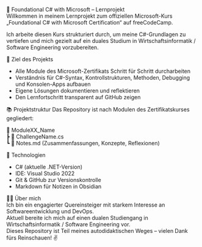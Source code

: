 📘 Foundational C# with Microsoft – Lernprojekt  
Willkommen in meinem Lernprojekt zum offiziellen Microsoft-Kurs „Foundational C# with Microsoft Certification“ auf freeCodeCamp.

Ich arbeite diesen Kurs strukturiert durch, um meine C#-Grundlagen zu vertiefen und mich gezielt auf ein duales Studium in Wirtschaftsinformatik / Software Engineering vorzubereiten.

🎯 Ziel des Projekts
- Alle Module des Microsoft-Zertifikats Schritt für Schritt durcharbeiten
- Verständnis für C#-Syntax, Kontrollstrukturen, Methoden, Debugging und Konsolen-Apps aufbauen
- Eigene Lösungen dokumentieren und reflektieren
- Den Lernfortschritt transparent auf GitHub zeigen

📚 Projektstruktur
Das Repository ist nach Modulen des Zertifikatskurses gegliedert:

📁 ModuleXX_Name  
┣ 📄 ChallengeName.cs  
┗ 📄 Notes.md (Zusammenfassungen, Konzepte, Reflexionen)

🔧 Technologien
- C# (aktuelle .NET-Version)
- IDE: Visual Studio 2022
- Git & GitHub zur Versionskontrolle
- Markdown für Notizen in Obsidian

🙋‍♂️ Über mich  
Ich bin ein engagierter Quereinsteiger mit starkem Interesse an Softwareentwicklung und DevOps.  
Aktuell bereite ich mich auf einen dualen Studiengang in Wirtschaftsinformatik / Software Engineering vor.  
Dieses Repository ist Teil meines autodidaktischen Weges – vielen Dank fürs Reinschauen! ✌️

